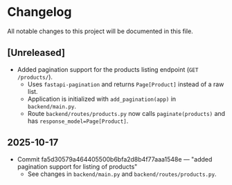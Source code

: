 # Changelog

All notable changes to this project will be documented in this file.

## [Unreleased]

- Added pagination support for the products listing endpoint (`GET /products/`).
  - Uses `fastapi-pagination` and returns `Page[Product]` instead of a raw list.
  - Application is initialized with `add_pagination(app)` in `backend/main.py`.
  - Route `backend/routes/products.py` now calls `paginate(products)` and has `response_model=Page[Product]`.

## 2025-10-17

- Commit fa5d30579a464405500b6bfa2d8b4f77aaa1548e — "added pagination support for listing of products"
  - See changes in `backend/main.py` and `backend/routes/products.py`.
